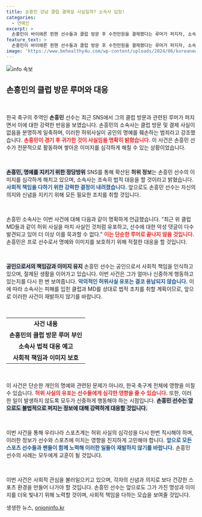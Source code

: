 ```yaml
---
title: 손흥민 강남 클럽 결제설 사실일까? 소속사 입장!
categories:
  - 연예인
excerpt: >
  손흥민이 바이에른 뮌헨 선수들과 클럽 방문 후 수천만원을 결제했다는 루머가 퍼지자, 소속사가 강력 반박하고 법적 대응을 예고했습니다. 이들은 허위 정보 유포를 중단하라는 경고를 보냈습니다.
feature_text: >
  손흥민이 바이에른 뮌헨 선수들과 클럽 방문 후 수천만원을 결제했다는 루머가 퍼지자, 소속사가 강력 반박하고 법적 대응을 예고했습니다. 이들은 허위 정보 유포를 중단하라는 경고를 보냈습니다.
image: 'https://www.behealthy4u.com/wp-content/uploads/2024/06/koreanews.jpg'
---
```


<p><img src="https://www.behealthy4u.com/wp-content/uploads/2024/06/koreanews.jpg" alt="info 속보" /></p>

<h2 data-ke-size="size26">손흥민의 클럽 방문 루머와 대응</h2>

<p data-ke-size="size16">&nbsp;</p>

<p>한국 축구의 주역인 <b>손흥민</b> 선수는 최근 SNS에서 그의 클럽 방문과 관련된 루머가 퍼지면서 이에 대한 강력한 반응을 보였습니다. 손흥민의 소속사는 클럽 방문 및 결제 사실이 없음을 분명하게 일축하며, 이러한 허위사실이 공인의 명예를 훼손하는 범죄라고 강조했습니다. <b><span style="color: #ee2323;">손흥민이 경기 후 귀가한 것이 사실임을 명확히 밝혔습니다.</span></b> 이 사건은 손흥민 선수가 전문적으로 활동하며 쌓아온 이미지를 심각하게 해칠 수 있는 상황이었습니다.</p>

<p data-ke-size="size16">&nbsp;</p>

<p><b><span style="background-color: #21538527;">손흥민, 명예를 지키기 위한 정당방위</span></b>
SNS를 통해 확산된 <b>허위 정보</b>는 손흥민 선수의 이미지를 심각하게 해치고 있으며, 소속사는 조속히 법적 대응을 할 것이라고 밝혔습니다. <b><span style="color: #1a5490;">사회적 책임을 다하기 위한 강력한 결정이 내려졌습니다.</span></b> 앞으로도 손흥민 선수는 자신의 의지와 신념을 지키기 위해 모든 필요한 조치를 취할 것입니다.</p>

<p data-ke-size="size16">&nbsp;</p>

<p>손흥민 소속사는 이번 사건에 대해 다음과 같이 명확하게 언급했습니다. “최근 위 클럽 MD들과 같이 허위 사실을 마치 사실인 것처럼 유포하고, 선수에 대한 악성 댓글이 다수 발견되고 있어 더 이상 이를 묵과할 수 없다.” <b><span style="color: #ee2323;">이는 단순한 루머로 끝나지 않을 것입니다.</span></b> 손흥민은 프로 선수로서 명예와 이미지를 보호하기 위해 적절한 대응을 할 것입니다.</p>

<p data-ke-size="size16">&nbsp;</p>

<p><b><span style="background-color: #21538527;">공인으로서의 책임감과 이미지 유지</span></b>
손흥민 선수는 공인으로서 사회적 책임을 인식하고 있으며, 절제된 생활을 이어가고 있습니다. 이번 사건은 그가 얼마나 신중하게 행동하고 있는지를 다시 한 번 보여줍니다. <b><span style="color: #1a5490;">악의적인 허위사실 유포는 결코 용납되지 않습니다.</span></b> 이에 따라 소속사는 피해를 입힌 클럽과 MD를 상대로 법적 조치를 취할 계획이므로, 앞으로 이러한 사건이 재발하지 않기를 바랍니다.</p>

<p data-ke-size="size16">&nbsp;</p>

<table style="width: 100%;">
<tr>
<td style="text-align: center; height: 17px;"><b>사건 내용</b></td>
</tr>
<tr>
<td style="text-align: center; height: 17px;"><b>손흥민의 클럽 방문 루머 부인</b></td>
</tr>
<tr>
<td style="text-align: center; height: 17px;"><b>소속사 법적 대응 예고</b></td>
</tr>
<tr>
<td style="text-align: center; height: 17px;"><b>사회적 책임과 이미지 보호</b></td>
</tr>
</table>

<p data-ke-size="size16">&nbsp;</p>

<p>이 사건은 단순한 개인의 명예와 관련된 문제가 아니라, 한국 축구계 전체에 영향을 미칠 수 있습니다. <b><span style="color: #ee2323;">허위 사실의 유포는 선수들에게 심각한 영향을 줄 수 있습니다.</span></b> 또한, 이러한 일이 발생하지 않도록 모두가 신중하게 행동해야 하는 시점입니다. <b><span style="background-color: #21538527;">손흥민 선수는 앞으로도 불법적으로 퍼지는 정보에 대해 강력하게 대응할 것입니다.</span></b> </p>

<p data-ke-size="size16">&nbsp;</p>

<p>이번 사건을 통해 우리나라 스포츠계는 허위 사실의 심각성을 다시 한번 직시해야 하며, 이러한 정보가 선수와 스포츠에 미치는 영향을 진지하게 고민해야 합니다. <b><span style="color: #1a5490;">앞으로 모든 스포츠 선수들과 팬들이 함께 노력해 이러한 일들이 재발하지 않기를 바랍니다.</span></b> 손흥민 선수의 사례는 모두에게 교훈이 될 것입니다. </p>

<p data-ke-size="size16">&nbsp;</p> 

<p>이번 사건은 사회적 관심을 불러일으키고 있으며, 각자의 신념과 의지로 보다 건강한 스포츠 환경을 만들어 나가야 할 것입니다. 손흥민 선수는 앞으로도 그가 가진 명성과 이미지를 더욱 빛내기 위해 노력할 것이며, 사회적 책임을 다하는 모습을 보여줄 것입니다.</p>
생생한 뉴스, <a href="https://onioninfo.kr" rel="dofollow">onioninfo.kr</a>


